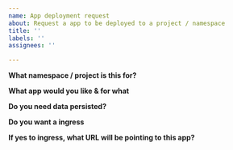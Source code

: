 ```yaml
---
name: App deployment request
about: Request a app to be deployed to a project / namespace
title: ''
labels: ''
assignees: ''

---
```


**What namespace / project is this for?**

**What app would you like & for what**


**Do you need data persisted?**


**Do you want a ingress**


**If yes to ingress, what URL will be pointing to this app?**
